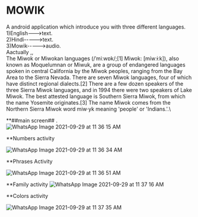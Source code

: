 # MOWIK
A android application which introduce you with three different languages.\
1)English--->text.\
2)Hindi----->text.\
3)Mowik----->audio.\
Aactually ,,\
The Miwok or Miwokan languages (/ˈmiːwɒk/;[1] Miwok: [míwːɨːk]), also known as Moquelumnan or Miwuk, are a group of endangered languages spoken in central California by the Miwok peoples, ranging from the Bay Area to the Sierra Nevada. There are seven Miwok languages, four of which have distinct regional dialects.[2] There are a few dozen speakers of the three Sierra Miwok languages, and in 1994 there were two speakers of Lake Miwok. The best attested language is Southern Sierra Miwok, from which the name Yosemite originates.[3] The name Miwok comes from the Northern Sierra Miwok word miw·yk meaning 'people' or 'Indians.'.\


**##main screen## .\
![WhatsApp Image 2021-09-29 at 11 36 15 AM](https://user-images.githubusercontent.com/88109183/135213158-852b5968-b85e-46b3-9b46-228b732bdce9.jpeg)

**Numbers activity

![WhatsApp Image 2021-09-29 at 11 36 34 AM](https://user-images.githubusercontent.com/88109183/135213416-25847987-801c-45e0-83b2-193b60faecca.jpeg)
 
 
**Phrases Activity
 
![WhatsApp Image 2021-09-29 at 11 36 51 AM](https://user-images.githubusercontent.com/88109183/135213524-bd7488fc-0f78-4cfb-a412-0fb0ba67a77b.jpeg)
 
**Family activity
 ![WhatsApp Image 2021-09-29 at 11 37 16 AM](https://user-images.githubusercontent.com/88109183/135213636-083de4f3-ef5d-49ca-93ea-aa3860133504.jpeg)
 
**Colors activity
 
![WhatsApp Image 2021-09-29 at 11 37 35 AM](https://user-images.githubusercontent.com/88109183/135213787-6c18f539-9dae-4b06-828f-a69c12f4055e.jpeg)
 
